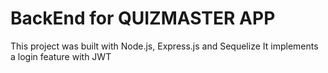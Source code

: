 # BackEnd for QUIZMASTER APP
This project was built with Node.js, Express.js and Sequelize
It implements a login feature with JWT
